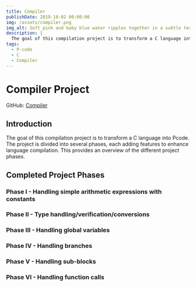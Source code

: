 ```yaml
---
title: Compiler
publishDate: 2019-10-02 00:00:00
img: /assets/compiler.png
img_alt: Soft pink and baby blue water ripples together in a subtle texture.
description: |
  The goal of this compilation project is to transform a C language into Pcode. The project is divided into several phases, each adding features to enhance language compilation. This provides an overview of the different project phases.
tags:
  - P-code
  - C
  - Compiler
---
```


# Compiler Project

GitHub: [Compiler](https://github.com/Bugz-gg/Compiler/)

## Introduction

The goal of this compilation project is to transform a C language into Pcode. The project is divided into several phases, each adding features to enhance language compilation. This provides an overview of the different project phases.

## Completed Project Phases

### Phase I - Handling simple arithmetic expressions with constants

### Phase II - Type handling/verification/conversions

### Phase III - Handling global variables

### Phase IV - Handling branches

### Phase V - Handling sub-blocks

### Phase VI - Handling function calls
